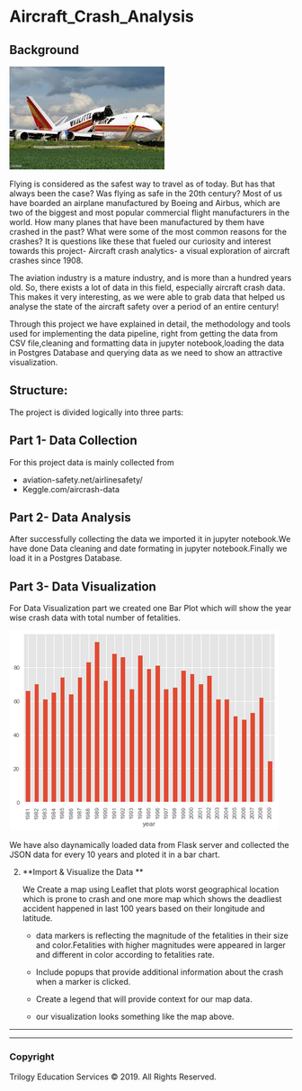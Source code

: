 # Aircraft_Crash_Analysis
                                         

## Background

![2-BasicMap](Images/crash.png)

Flying is considered as the safest way to travel as of today. But has that always been the case? Was flying as safe in the 20th century? Most of us have boarded an airplane manufactured by Boeing and Airbus, which are two of the biggest and most popular commercial flight manufacturers in the world. How many planes that have been manufactured by them have crashed in the past? What were some of the most common reasons for the crashes? It is questions like these that fueled our curiosity and interest towards this project- Aircraft crash analytics- a visual exploration of aircraft crashes since 1908.

The aviation industry is a mature industry, and is more than a hundred years old. So, there exists a lot of data in this field, especially aircraft crash data. This makes it very interesting, as we were able to grab data that helped us analyse the state of the aircraft safety over a period of an entire century!

Through this project we have explained in detail, the methodology and tools used for implementing the data pipeline, right from getting the data from CSV file,cleaning and formatting data in jupyter notebook,loading the data in Postgres Database and querying data as we need to show an attractive visualization.

## Structure:

The project is divided logically into three parts:

## Part 1- Data Collection
For this project data is mainly collected from
* aviation-safety.net/airlinesafety/
* Keggle.com/aircrash-data

## Part 2- Data Analysis
After successfully collecting the data we imported it in jupyter notebook.We have done Data cleaning and date formating in jupyter notebook.Finally we load it in a Postgres Database.


## Part 3- Data Visualization
For Data Visualization part we created one Bar Plot which will show the year wise crash data with total number of fetalities.

![2-BasicMap](Images/crash20Years.png)

We have also daynamically loaded data from Flask server and collected the JSON data for every 10 years and ploted it in a bar chart.





2. **Import & Visualize the Data **

    We Create a map using Leaflet that plots worst geographical location which is prone to crash and one more map which shows the deadliest accident happened in last 100 years based on their longitude and latitude.

   * data markers is reflecting the magnitude of the fetalities in their size and color.Fetalities with higher magnitudes were appeared in larger and different in color according to fetalities rate.

   * Include popups that provide additional information about the crash when a marker is clicked.

   * Create a legend that will provide context for our map data.

   * our visualization looks something like the map above.

- - -


- - -


### Copyright

Trilogy Education Services © 2019. All Rights Reserved.
